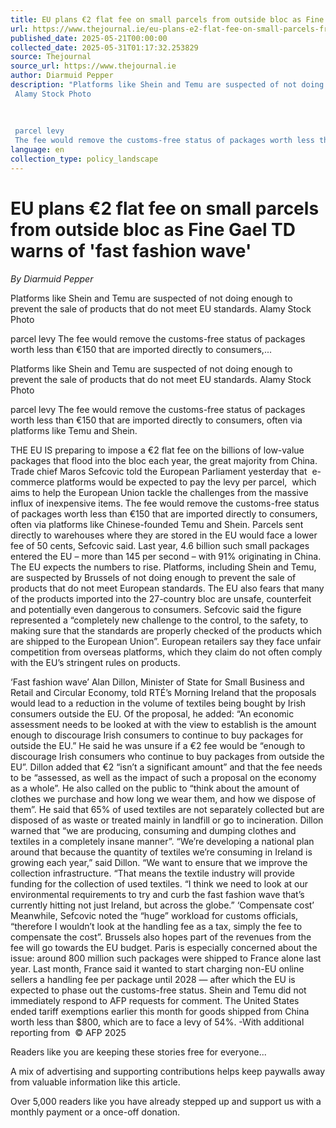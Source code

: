 ```yaml
---
title: EU plans €2 flat fee on small parcels from outside bloc as Fine Gael TD warns of 'fast fashion wave'
url: https://www.thejournal.ie/eu-plans-e2-flat-fee-on-small-parcels-from-outside-bloc-6710453-May2025/
published_date: 2025-05-21T00:00:00
collected_date: 2025-05-31T01:17:32.253829
source: Thejournal
source_url: https://www.thejournal.ie
author: Diarmuid Pepper
description: "Platforms like Shein and Temu are suspected of not doing enough to prevent the sale of products that do not meet EU standards.
 Alamy Stock Photo 
 
 
 
 parcel levy 
 The fee would remove the customs-free status of packages worth less than €150 that are imported directly to consumers,..."
language: en
collection_type: policy_landscape
---
```


# EU plans €2 flat fee on small parcels from outside bloc as Fine Gael TD warns of 'fast fashion wave'

*By Diarmuid Pepper*

Platforms like Shein and Temu are suspected of not doing enough to prevent the sale of products that do not meet EU standards.
 Alamy Stock Photo 
 
 
 
 parcel levy 
 The fee would remove the customs-free status of packages worth less than €150 that are imported directly to consumers,...

Platforms like Shein and Temu are suspected of not doing enough to prevent the sale of products that do not meet EU standards.
 Alamy Stock Photo

parcel levy 
 The fee would remove the customs-free status of packages worth less than €150 that are imported directly to consumers, often via platforms like Temu and Shein.

THE EU IS preparing to impose a €2 flat fee on the billions of low-value packages that flood into the bloc each year, the great majority from China. 
 Trade chief Maros Sefcovic told the European Parliament yesterday that  e-commerce platforms would be expected to pay the levy per parcel,  which aims to help the European Union tackle the challenges from the massive influx of inexpensive items. 
 The fee would remove the customs-free status of packages worth less than €150 that are imported directly to consumers, often via platforms like Chinese-founded Temu and Shein. 
 Parcels sent directly to warehouses where they are stored in the EU would face a lower fee of 50 cents, Sefcovic said. 
 Last year, 4.6 billion such small packages entered the EU – more than 145 per second – with 91% originating in China. The EU expects the numbers to rise. 
 Platforms, including Shein and Temu, are suspected by Brussels of not doing enough to prevent the sale of products that do not meet European standards. 
 The EU also fears that many of the products imported into the 27-country bloc are unsafe, counterfeit and potentially even dangerous to consumers. 
 Sefcovic said the figure represented a “completely new challenge to the control, to the safety, to making sure that the standards are properly checked of the products which are shipped to the European Union”. 
 European retailers say they face unfair competition from overseas platforms, which they claim do not often comply with the EU’s stringent rules on products.
 
 ‘Fast fashion wave’ 
 Alan Dillon, Minister of State for Small Business and Retail and Circular Economy, told RTÉ’s Morning Ireland that the proposals would lead to a reduction in the volume of textiles being bought by Irish consumers outside the EU. 
 Of the proposal, he added: “An economic assessment needs to be looked at with the view to establish is the amount enough to discourage Irish consumers to continue to buy packages for outside the EU.” 
 He said he was unsure if a €2 fee would be “enough to discourage Irish consumers who continue to buy packages from outside the EU”. 
 Dillon added that €2 “isn’t a significant amount” and that the fee needs to be “assessed, as well as the impact of such a proposal on the economy as a whole”. 
 He also called on the public to “think about the amount of clothes we purchase and how long we wear them, and how we dispose of them”. 
 He said that 65% of used textiles are not separately collected but are disposed of as waste or treated mainly in landfill or go to incineration. 
 Dillon warned that “we are producing, consuming and dumping clothes and textiles in a completely insane manner”. 
 “We’re developing a national plan around that because the quantity of textiles we’re consuming in Ireland is growing each year,” said Dillon. 
 “We want to ensure that we improve the collection infrastructure. 
 “That means the textile industry will provide funding for the collection of used textiles. 
 “I think we need to look at our environmental requirements to try and curb the fast fashion wave that’s currently hitting not just Ireland, but across the globe.” 
 ‘Compensate cost’ 
 Meanwhile, Sefcovic noted the “huge” workload for customs officials, “therefore I wouldn’t look at the handling fee as a tax, simply the fee to compensate the cost”. 
 Brussels also hopes part of the revenues from the fee will go towards the EU budget. 
 Paris is especially concerned about the issue: around 800 million such packages were shipped to France alone last year. 
 Last month, France said it wanted to start charging non-EU online sellers a handling fee per package until 2028 — after which the EU is expected to phase out the customs-free status. 
 Shein and Temu did not immediately respond to AFP requests for comment. 
 The United States ended tariff exemptions earlier this month for goods shipped from China worth less than $800, which are to face a levy of 54%. 
 -With additional reporting from  © AFP 2025

Readers like you are keeping these stories free for everyone...

A mix of advertising and supporting contributions helps keep paywalls away from valuable information like this article.
 
 Over 5,000 readers like you have already stepped up and support us with a monthly payment or a once-off donation.